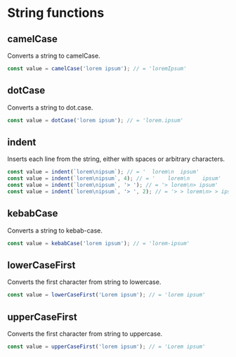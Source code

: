 # String functions

## camelCase

Converts a string to camelCase.

```typescript
const value = camelCase('lorem ipsum'); // = 'loremIpsum'
```

## dotCase

Converts a string to dot.case.

```typescript
const value = dotCase('lorem ipsum'); // = 'lorem.ipsum'
```

## indent

Inserts each line from the string, either with spaces or arbitrary characters.

```typescript
const value = indent(`lorem\nipsum`); // = '  lorem\n  ipsum'
const value = indent(`lorem\nipsum`, 4); // = '    lorem\n    ipsum'
const value = indent(`lorem\nipsum`, '> '); // = '> lorem\n> ipsum'
const value = indent(`lorem\nipsum`, '> ', 2); // = '> > lorem\n> > ipsum'
```

## kebabCase

Converts a string to kebab-case.

```typescript
const value = kebabCase('lorem ipsum'); // = 'lorem-ipsum'
```

## lowerCaseFirst

Converts the first character from string to lowercase.

```typescript
const value = lowerCaseFirst('Lorem ipsum'); // = 'lorem ipsum'
```

## upperCaseFirst

Converts the first character from string to uppercase.

```typescript
const value = upperCaseFirst('lorem ipsum'); // = 'Lorem ipsum'
```
